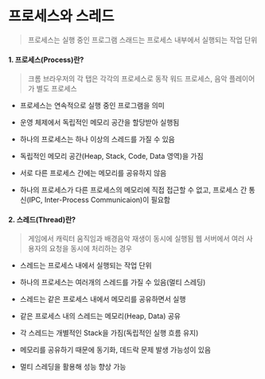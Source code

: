 # 프로세스와 스레드

> 프로세스는 실행 중인 프로그램
> 스래드는 프로세스 내부에서 실행되는 작업 단위

#### 1. 프로세스(Process)란?

> 크롬 브라우저의 각 탭은 각각의 프로세스로 동작
> 워드 프로세스, 음악 플레이어가 별도 프로세스

- 프로세스는 연속적으로 실행 중인 프로그램을 의미
- 운영 체제에서 독립적인 메모리 공간을 할당받아 실행됨
- 하나의 프로세스는 하나 이상의 스레드를 가질 수 있음

- 독립적인 메모리 공간(Heap, Stack, Code, Data 영역)을 가짐
- 서로 다른 프로세스 간에는 메모리를 공유하지 않음
- 하나의 프로세스가 다른 프로세스의 메모리에 직접 접근할 수 없고, 프로세스 간 통신(IPC, Inter-Process Communicaion)이 필요함

#### 2. 스레드(Thread)란?

> 게임에서 캐릭터 움직임과 배경음악 재생이 동시에 실행됨
> 웹 서버에서 여러 사용자의 요청을 동시에 처리하는 경우

- 스레드는 프로세스 내에서 실행되는 작업 단위
- 하나의 프로세스는 여러개의 스레드를 가질 수 있음(멀티 스레딩)
- 스레드는 같은 프로세스 내에서 메모리를 공유하면서 실행

- 같은 프로세스 내의 스레드는 메모리(Heap, Data) 공유
- 각 스레드는 개별적인 Stack을 가짐(독립적인 실행 흐름 유지)
- 메모리를 공유하기 때문에 동기화, 데드락 문제 발생 가능성이 있음
- 멀티 스레딩을 활용해 성능 향상 가능
